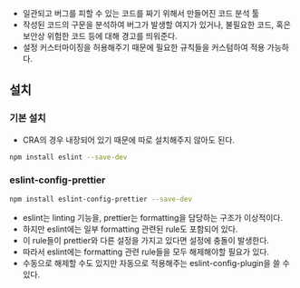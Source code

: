 - 일관되고 버그를 피할 수 있는 코드를 짜기 위해서 만들어진 코드 분석 툴
- 작성된 코드의 구문을 분석하여 버그가 발생할 여지가 있거나, 불필요한 코드, 혹은 보안상 위험한 코드 등에 대해 경고를 띄워준다.
- 설정 커스터마이징을 허용해주기 때문에 필요한 규칙들을 커스텀하여 적용 가능하다.

## 설치

### 기본 설치

- CRA의 경우 내장되어 있기 때문에 따로 설치해주지 않아도 된다.

```bash
npm install eslint --save-dev
```

### eslint-config-prettier

```bash
npm install eslint-config-prettier --save-dev
```

- eslint는 linting 기능을, prettier는 formatting을 담당하는 구조가 이상적이다.
- 하지만 eslint에는 일부 formatting 관련된 rule도 포함되어 있다.
- 이 rule들이 prettier와 다른 설정을 가지고 있다면 설정에 충돌이 발생한다.
- 따라서 eslint에는 formatting 관련 rule들을 모두 해제해야할 필요가 있다.
- 수동으로 해제할 수도 있지만 자동으로 적용해주는 eslint-config-plugin을 쓸 수 있다.
